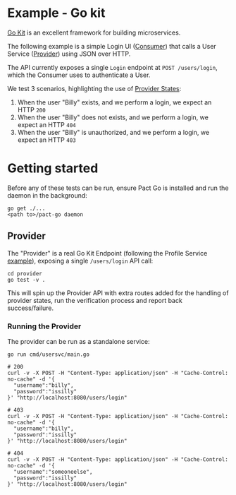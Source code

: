 # Example - Go kit

[Go Kit](https://github.com/go-kit/kit) is an excellent framework for building
microservices.

The following example is a simple Login UI ([Consumer](#consumer)) that calls a
User Service ([Provider](#provider)) using JSON over HTTP.

The API currently exposes a single `Login` endpoint at `POST /users/login`, which
the Consumer uses to authenticate a User.

We test 3 scenarios, highlighting the use of [Provider States](/pact-foundation/pact-go#provider#provider-states):

1. When the user "Billy" exists, and we perform a login, we expect an HTTP `200`
1. When the user "Billy" does not exists, and we perform a login, we expect an HTTP `404`
1. When the user "Billy" is unauthorized, and we perform a login, we expect an HTTP `403`

# Getting started

Before any of these tests can be run, ensure Pact Go is installed and run the
daemon in the background:

```
go get ./...
<path to>/pact-go daemon
```


## Provider

The "Provider" is a real Go Kit Endpoint (following the Profile Service [example](https://github.com/go-kit/kit/tree/master/examples/profilesvc)),
exposing a single `/users/login` API call:

```
cd provider
go test -v .
```

This will spin up the Provider API with extra routes added for the handling of
provider states, run the verification process and report back success/failure.

### Running the Provider

The provider can be run as a standalone service:

```
go run cmd/usersvc/main.go

# 200
curl -v -X POST -H "Content-Type: application/json" -H "Cache-Control: no-cache" -d '{
  "username":"billy",
  "password":"issilly"
}' "http://localhost:8080/users/login"

# 403
curl -v -X POST -H "Content-Type: application/json" -H "Cache-Control: no-cache" -d '{
  "username":"billy",
  "password":"issilly"
}' "http://localhost:8080/users/login"

# 404
curl -v -X POST -H "Content-Type: application/json" -H "Cache-Control: no-cache" -d '{
  "username":"someoneelse",
  "password":"issilly"
}' "http://localhost:8080/users/login"
```
